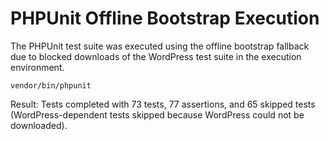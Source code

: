 # PHPUnit Offline Bootstrap Execution

The PHPUnit test suite was executed using the offline bootstrap fallback due to blocked downloads of the WordPress test suite in the execution environment.

```
vendor/bin/phpunit
```

Result: Tests completed with 73 tests, 77 assertions, and 65 skipped tests (WordPress-dependent tests skipped because WordPress could not be downloaded).
